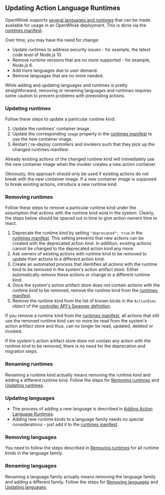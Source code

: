 <!--
#
# Licensed to the Apache Software Foundation (ASF) under one or more
# contributor license agreements.  See the NOTICE file distributed with
# this work for additional information regarding copyright ownership.
# The ASF licenses this file to You under the Apache License, Version 2.0
# (the "License"); you may not use this file except in compliance with
# the License.  You may obtain a copy of the License at
#
#     http://www.apache.org/licenses/LICENSE-2.0
#
# Unless required by applicable law or agreed to in writing, software
# distributed under the License is distributed on an "AS IS" BASIS,
# WITHOUT WARRANTIES OR CONDITIONS OF ANY KIND, either express or implied.
# See the License for the specific language governing permissions and
# limitations under the License.
#
-->
## Updating Action Language Runtimes

OpenWhisk supports [several languages and runtimes](actions.md#languages-and-runtimes) that can be made
available for usage in an OpenWhisk deployment. This is done via the [runtimes manifest](actions-new.md#the-runtimes-manifest).

Over time, you may have the need for change:

* Update runtimes to address security issues - for example, the latest code level of Node.js 10.
* Remove runtime versions that are no more supported - for example, Node.js 6.
* Add more languages due to user demand.
* Remove languages that are no more needed.

While adding and updating languages and runtimes is pretty straightforward, removing or renaming languages and runtimes
requires some caution to prevent problems with preexisting actions.

### Updating runtimes

Follow these steps to update a particular runtime kind:

1. Update the runtimes' container image.
2. Update the corresponding `image` property in the [runtimes manifest](actions-new.md#the-runtimes-manifest) to use the new container image.
3. Restart / re-deploy controllers and invokers such that they pick up the changed runtimes manifest.

Already existing actions of the changed runtime kind will immediately use the new container image when the invoker creates a new action container.

Obviously, this approach should only be used if existing actions do not break with the new container image. If a new container image is supposed to break existing actions, introduce a new runtime kind.

### Removing runtimes

Follow these steps to remove a particular runtime kind under the assumption that actions with the runtime kind exist in the system. Clearly, the steps below should be spaced out in time to give action owners time to react.

1. Deprecate the runtime kind by setting `"deprecated": true` in the [runtimes manifest](actions-new.md#the-runtimes-manifest). This setting prevents that new actions can be created with the deprecated action kind. In addition, existing actions cannot be changed to the deprecated action kind any more.
2. Ask owners of existing actions with runtime kind to be removed to update their actions to a different action kind.
3. Create an automated process that identifies all actions with the runtime kind to be removed in the system's action artifact store. Either automatically remove these actions or change to a different runtime kind.
4. Once the system's action artifact store does not contain actions with the runtime kind to be removed, remove the runtime kind from the [runtimes manifest](actions-new.md#the-runtimes-manifest).
5. Remove the runtime kind from the list of known kinds in the `ActionExec` object of the [controller API's Swagger definition](../core/controller/src/main/resources/apiv1swagger.json).

If you remove a runtime kind from the [runtimes manifest](actions-new.md#the-runtimes-manifest), all actions that still use the removed runtime kind can no more be read from the system's action artifact store and thus, can no longer be read, updated, deleted or invoked.

If the system's action artifact store does not contain any action with the runtime kind to be removed, there is no need for the deprecation and migration steps.

### Renaming runtimes

Renaming a runtime kind actually means removing the runtime kind and adding a different runtime kind. Follow the steps for [Removing runtimes](removing-runtimes) and [Updating runtimes](updating-runtimes).

### Updating languages

* The process of adding a new language is described in [Adding Action Language Runtimes](actions-new.md).
* Adding new runtime kinds to a language family needs no special considerations - just add it to the [runtimes manifest](actions-new.md#the-runtimes-manifest).

### Removing languages

You need to follow the steps described in [Removing runtimes](removing-runtimes) for all runtime kinds in the language family.

### Renaming languages

Renaming a language family actually means removing the language family and adding a different family. Follow the steps for [Removing languages](removing-languages) and [Updating languages](updating-languages).
